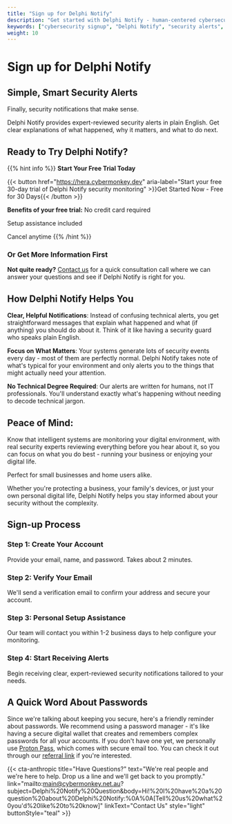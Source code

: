 ```yaml
---
title: "Sign up for Delphi Notify"
description: "Get started with Delphi Notify - human-centered cybersecurity alerts that make sense. Clear, helpful security notifications reviewed by real experts."
keywords: ["cybersecurity signup", "Delphi Notify", "security alerts", "cybersecurity monitoring"]
weight: 10
---
```


# Sign up for Delphi Notify

## Simple, Smart Security Alerts
Finally, security notifications that make sense.

Delphi Notify provides expert-reviewed security alerts in plain English. Get clear explanations of what happened, why it matters, and what to do next.

## Ready to Try Delphi Notify?

{{% hint info %}}
**Start Your Free Trial Today**

{{< button href="https://hera.cybermonkey.dev" aria-label="Start your free 30-day trial of Delphi Notify security monitoring" >}}Get Started Now - Free for 30 Days{{< /button >}}

**Benefits of your free trial:**
No credit card required

Setup assistance included

Cancel anytime
{{% /hint %}}

### Or Get More Information First
**Not quite ready?** [Contact us](mailto:main@cybermonkey.net.au?subject=Delphi%20Notify%20Information%20Request&body=Hi!%20I'd%20like%20to%20learn%20more%20about%20Delphi%20Notify.%20Please%20tell%20me%20about:%0A%0A-%20Pricing%20and%20plans%0A-%20How%20it%20works%20for%20my%20situation%0A-%20Implementation%20process%0A%0AMyself/My%20Business:%0A[Tell%20us%20a%20bit%20about%20what%20you're%20protecting]) for a quick consultation call where we can answer your questions and see if Delphi Notify is right for you.

## How Delphi Notify Helps You

**Clear, Helpful Notifications**: Instead of confusing technical alerts, you get straightforward messages that explain what happened and what (if anything) you should do about it. Think of it like having a security guard who speaks plain English.

**Focus on What Matters**: Your systems generate lots of security events every day - most of them are perfectly normal. Delphi Notify takes note of what's typical for your environment and only alerts you to the things that might actually need your attention.

**No Technical Degree Required**: Our alerts are written for humans, not IT professionals. You'll understand exactly what's happening without needing to decode technical jargon.

## Peace of Mind: 
Know that intelligent systems are monitoring your digital environment, with real security experts reviewing everything before you hear about it, so you can focus on what you do best - running your business or enjoying your digital life.

Perfect for small businesses and home users alike.

Whether you're protecting a business, your family's devices, or just your own personal digital life, Delphi Notify helps you stay informed about your security without the complexity.



## Sign-up Process

### Step 1: Create Your Account
Provide your email, name, and password. Takes about 2 minutes.

### Step 2: Verify Your Email
We'll send a verification email to confirm your address and secure your account.

### Step 3: Personal Setup Assistance
Our team will contact you within 1-2 business days to help configure your monitoring.

### Step 4: Start Receiving Alerts
Begin receiving clear, expert-reviewed security notifications tailored to your needs.

## A Quick Word About Passwords
Since we're talking about keeping you secure, here's a friendly reminder about passwords. We recommend using a password manager - it's like having a secure digital wallet that creates and remembers complex passwords for all your accounts.
If you don't have one yet, we personally use [Proton Pass](https://proton.me/pass), which comes with secure email too. You can check it out through our [referral link](https://pr.tn/ref/KF4YS3NCHZ4G) if you're interested.


{{< cta-anthropic 
  title="Have Questions?" 
  text="We're real people and we're here to help. Drop us a line and we'll get back to you promptly."
  link="mailto:main@cybermonkey.net.au?subject=Delphi%20Notify%20Question&body=Hi!%20I%20have%20a%20question%20about%20Delphi%20Notify:%0A%0A[Tell%20us%20what%20you'd%20like%20to%20know]" 
  linkText="Contact Us"
  style="light"
  buttonStyle="teal" >}}